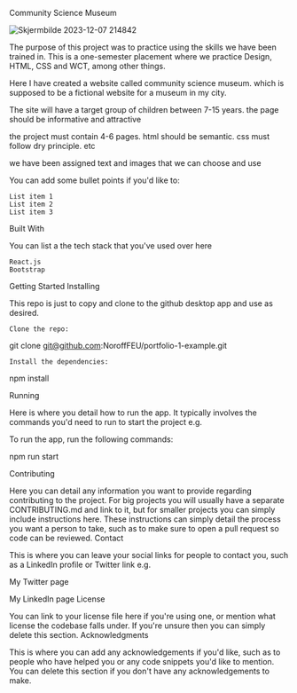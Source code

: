Community Science Museum

![Skjermbilde 2023-12-07 214842](https://github.com/Leirmo/Semesterproject1/assets/103224025/b68842ee-a19a-4acf-8364-9786b370efd3)



The purpose of this project was to practice using the skills we have been trained in. 
This is a one-semester placement where we practice Design, HTML, CSS and WCT, among other things.

Here I have created a website called community science museum. which is supposed to be a fictional website for a museum in my city.

The site will have a target group of children between 7-15 years.
the page should be informative and attractive

the project must contain 4-6 pages.
html should be semantic.
css must follow dry principle. etc

we have been assigned text and images that we can choose and use

You can add some bullet points if you'd like to:

    List item 1
    List item 2
    List item 3

Built With

You can list a the tech stack that you've used over here

    React.js
    Bootstrap

Getting Started
Installing

This repo is just to copy and clone to the github desktop app and use as desired.

    Clone the repo:

git clone git@github.com:NoroffFEU/portfolio-1-example.git

    Install the dependencies:

npm install

Running

Here is where you detail how to run the app. It typically involves the commands you'd need to run to start the project e.g.

To run the app, run the following commands:

npm run start

Contributing

Here you can detail any information you want to provide regarding contributing to the project. For big projects you will usually have a separate CONTRIBUTING.md and link to it, but for smaller projects you can simply include instructions here. These instructions can simply detail the process you want a person to take, such as to make sure to open a pull request so code can be reviewed.
Contact

This is where you can leave your social links for people to contact you, such as a LinkedIn profile or Twitter link e.g.

My Twitter page

My LinkedIn page
License

You can link to your license file here if you're using one, or mention what license the codebase falls under. If you're unsure then you can simply delete this section.
Acknowledgments

This is where you can add any acknowledgements if you'd like, such as to people who have helped you or any code snippets you'd like to mention. You can delete this section if you don't have any acknowledgements to make.
